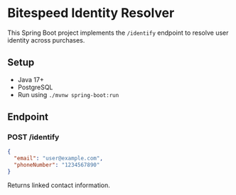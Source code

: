 # Bitespeed Identity Resolver

This Spring Boot project implements the `/identify` endpoint to resolve user identity across purchases.

## Setup

- Java 17+
- PostgreSQL
- Run using `./mvnw spring-boot:run`

## Endpoint

### POST /identify

```json
{
  "email": "user@example.com",
  "phoneNumber": "1234567890"
}
```

Returns linked contact information.